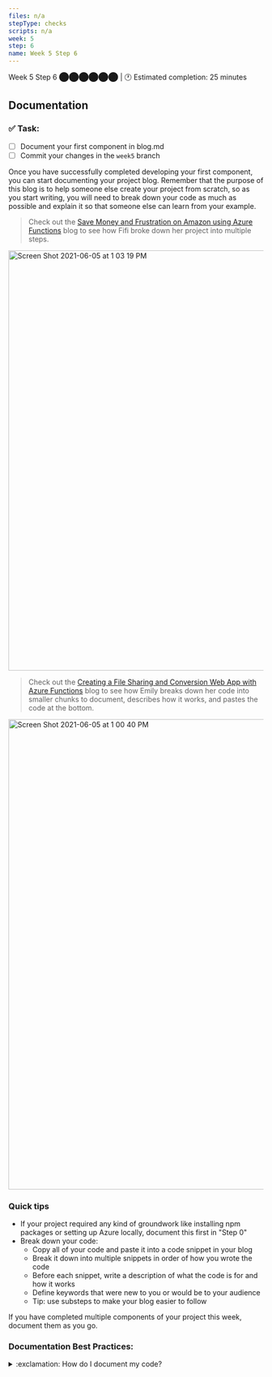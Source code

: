 ```yaml
---
files: n/a
stepType: checks
scripts: n/a
week: 5
step: 6
name: Week 5 Step 6
---
```

Week 5 Step 6 ⬤⬤⬤⬤⬤⬤ | 🕐 Estimated completion: 25 minutes

## Documentation

### ✅  Task:

- [ ] Document your first component in blog.md
- [ ] Commit your changes in the `week5` branch

Once you have successfully completed developing your first component, you can start documenting your project blog. Remember that the purpose of this blog is to help someone else create your project from scratch, so as you start writing, you will need to break down your code as much as possible and explain it so that someone else can learn from your example.

> Check out the [Save Money and Frustration on Amazon using Azure Functions](https://bitproject.org/blog/serverless-price-scraper) blog to see how Fifi broke down her project into multiple steps.

<img width="830" alt="Screen Shot 2021-06-05 at 1 03 19 PM" src="https://user-images.githubusercontent.com/28051494/120903994-6a41e300-c5fe-11eb-8ea0-5d84a7906075.png">

> Check out the [Creating a File Sharing and Conversion Web App with Azure Functions](https://bitproject.org/blog/serverless-bunnimage) blog to see how Emily breaks down her code into smaller chunks to document, describes how it works, and pastes the code at the bottom.

<img width="929" alt="Screen Shot 2021-06-05 at 1 00 40 PM" src="https://user-images.githubusercontent.com/28051494/120903952-218a2a00-c5fe-11eb-96af-5fc9b0dd48ed.png">

### Quick tips

* If your project required any kind of groundwork like installing npm packages or setting up Azure locally, document this first in "Step 0"
* Break down your code:
  * Copy all of your code and paste it into a code snippet in your blog
  * Break it down into multiple snippets in order of how you wrote the code
  * Before each snippet, write a description of what the code is for and how it works
  * Define keywords that were new to you or would be to your audience
  * Tip: use substeps to make your blog easier to follow

If you have completed multiple components of your project this week, document them as you go.

### Documentation Best Practices:

<details>
<summary>:exclamation: How do I document my code?</summary>
    </br>

Documentation is easier than it seems! Here are some tips to consider when you begin:
1. Write for your audience. In this case, you're writing an educational blog meant to ***educate*** students who have little-no coding experience. Consider where you were at when you started this curriculum and make sure someone at that same level would be able to make sense of your blog.
2. Talk directly to your audience (as we are here) and help guide them over the course of your blog to develop this really cool project.
3. If there are concepts/terms that seem complicated, try your best to explain them in a way that would make sense to you.
4. Be intentional about what you choose to explain. Some technical concepts require understanding other concepts as well, but you don't want your blog to become a dictionary. Choose the concepts that matter to your project the most, and add external links to documentations/websites for those that you don't want to get into but would be valuable for your audience to understand.
5. Make it fun to read! Think about how Buzzfeed articles are organized into steps and have a lot of gifs/emojis/images/other visuals to help engage the audience.

<br><br/>
</details>

